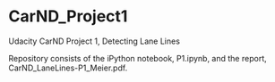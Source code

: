 # CarND_Project1
Udacity CarND Project 1, Detecting Lane Lines

Repository consists of the iPython notebook, P1.ipynb, and the report, CarND_LaneLines-P1_Meier.pdf.

